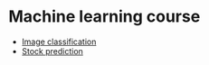 # Machine learning course

- [Image classification](https://github.com/sixprime/machine_learning_course/tree/master/image_classification)
- [Stock prediction](https://github.com/sixprime/machine_learning_course/tree/master/stock_prediction)
